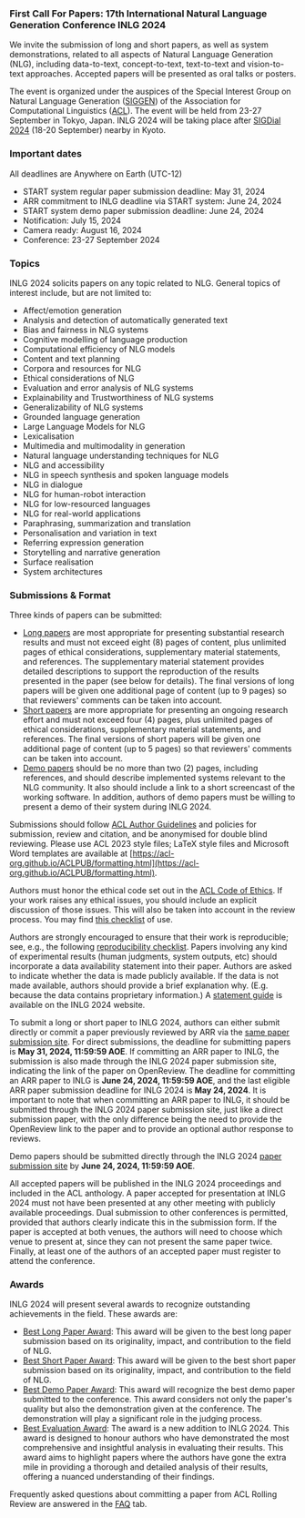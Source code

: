 ### First Call For Papers: 17th International Natural Language Generation Conference INLG 2024

We invite the submission of long and short papers, as well as system demonstrations, related to all aspects of Natural Language Generation (NLG), including data-to-text, concept-to-text, text-to-text and vision-to-text approaches. Accepted papers will be presented as oral talks or posters.

The event is organized under the auspices of the Special Interest Group on Natural Language Generation ([SIGGEN](https://aclweb.org/aclwiki/SIGGEN)) of the Association for Computational Linguistics ([ACL](https://aclweb.org/)). The event will be held from 23-27 September in Tokyo, Japan. INLG 2024 will be taking place after [SIGDial 2024](https://2024.sigdial.org/) (18-20 September) nearby in Kyoto.

### Important dates

All deadlines are Anywhere on Earth (UTC-12)

- START system regular paper submission deadline: May 31, 2024
- ARR commitment to INLG deadline via START system: June 24, 2024
- START system demo paper submission deadline: June 24, 2024
- Notification: July 15, 2024
- Camera ready: August 16, 2024
- Conference: 23-27 September 2024

### Topics

INLG 2024 solicits papers on any topic related to NLG. General topics of interest include, but are not limited to:

- Affect/emotion generation
- Analysis and detection of automatically generated text
- Bias and fairness in NLG systems
- Cognitive modelling of language production
- Computational efficiency of NLG models
- Content and text planning
- Corpora and resources for NLG
- Ethical considerations of NLG
- Evaluation and error analysis of NLG systems
- Explainability and Trustworthiness of NLG systems
- Generalizability of NLG systems
- Grounded language generation
- Large Language Models for NLG
- Lexicalisation
- Multimedia and multimodality in generation
- Natural language understanding techniques for NLG
- NLG and accessibility
- NLG in speech synthesis and spoken language models
- NLG in dialogue
- NLG for human-robot interaction
- NLG for low-resourced languages
- NLG for real-world applications
- Paraphrasing, summarization and translation
- Personalisation and variation in text
- Referring expression generation
- Storytelling and narrative generation
- Surface realisation
- System architectures

### Submissions & Format

Three kinds of papers can be submitted:

- <u>Long papers</u> are most appropriate for presenting substantial research results and must not exceed eight (8) pages of content, plus unlimited pages of ethical considerations, supplementary material statements, and references. The supplementary material statement provides detailed descriptions to support the reproduction of the results presented in the paper (see below for details). The final versions of long papers will be given one additional page of content (up to 9 pages) so that reviewers' comments can be taken into account.
- <u>Short papers</u> are more appropriate for presenting an ongoing research effort and must not exceed four (4) pages, plus unlimited pages of ethical considerations, supplementary material statements, and references. The final versions of short papers will be given one additional page of content (up to 5 pages) so that reviewers' comments can be taken into account.
- <u>Demo papers</u> should be no more than two (2) pages, including references, and should describe implemented systems relevant to the NLG community. It also should include a link to a short screencast of the working software. In addition, authors of demo papers must be willing to present a demo of their system during INLG 2024.

Submissions should follow [ACL Author Guidelines](https://www.aclweb.org/adminwiki/index.php?title=ACL_Author_Guidelines) and policies for submission, review and citation, and be anonymised for double blind reviewing. Please use ACL 2023 style files; LaTeX style files and Microsoft Word templates are available at [https://acl-org.github.io/ACLPUB/formatting.html](https://acl-org.github.io/ACLPUB/formatting.html).

Authors must honor the ethical code set out in the [ACL Code of Ethics](https://www.aclweb.org/portal/content/acl-code-ethics). If your work raises any ethical issues, you should include an explicit discussion of those issues. This will also be taken into account in the review process. You may find [this checklist](https://aclrollingreview.org/responsibleNLPresearch/) of use.

Authors are strongly encouraged to ensure that their work is reproducible; see, e.g., the following [reproducibility checklist](https://2021.aclweb.org/calls/reproducibility-checklist/). Papers involving any kind of experimental results (human judgments, system outputs, etc) should incorporate a data availability statement into their paper. Authors are asked to indicate whether the data is made publicly available. If the data is not made available, authors should provide a brief explanation why. (E.g. because the data contains proprietary information.) A [statement guide](/resource-statement) is available on the INLG 2024 website.

To submit a long or short paper to INLG 2024, authors can either submit directly or commit a paper previously reviewed by ARR via the [same paper submission site](https://softconf.com/n/inlg2024/). For direct submissions, the deadline for submitting papers is **May 31, 2024, 11:59:59 AOE**. If committing an ARR paper to INLG, the submission is also made through the INLG 2024 paper submission site, indicating the link of the paper on OpenReview. The deadline for committing an ARR paper to INLG is **June 24, 2024, 11:59:59 AOE**, and the last eligible ARR paper submission deadline for INLG 2024 is **May 24, 2024**. It is important to note that when committing an ARR paper to INLG, it should be submitted through the INLG 2024 paper submission site, just like a direct submission paper, with the only difference being the need to provide the OpenReview link to the paper and to provide an optional author response to reviews.

Demo papers should be submitted directly through the INLG 2024 [paper submission site](https://softconf.com/n/inlg2024/) by **June 24, 2024, 11:59:59 AOE**.

All accepted papers will be published in the INLG 2024 proceedings and included in the ACL anthology. A paper accepted for presentation at INLG 2024 must not have been presented at any other meeting with publicly available proceedings. Dual submission to other conferences is permitted, provided that authors clearly indicate this in the submission form. If the paper is accepted at both venues, the authors will need to choose which venue to present at, since they can not present the same paper twice.
Finally, at least one of the authors of an accepted paper must register to attend the conference.

### Awards

INLG 2024 will present several awards to recognize outstanding achievements in the field. These awards are:

- <u>Best Long Paper Award</u>: This award will be given to the best long paper submission based on its originality, impact, and contribution to the field of NLG.
- <u>Best Short Paper Award</u>: This award will be given to the best short paper submission based on its originality, impact, and contribution to the field of NLG.
- <u>Best Demo Paper Award</u>: This award will recognize the best demo paper submitted to the conference. This award considers not only the paper's quality but also the demonstration given at the conference. The demonstration will play a significant role in the judging process.
- <u>Best Evaluation Award</u>: The award is a new addition to INLG 2024. This award is designed to honour authors who have demonstrated the most comprehensive and insightful analysis in evaluating their results. This award aims to highlight papers where the authors have gone the extra mile in providing a thorough and detailed analysis of their results, offering a nuanced understanding of their findings.

Frequently asked questions about committing a paper from ACL Rolling Review are answered in the [FAQ](/faq) tab.
